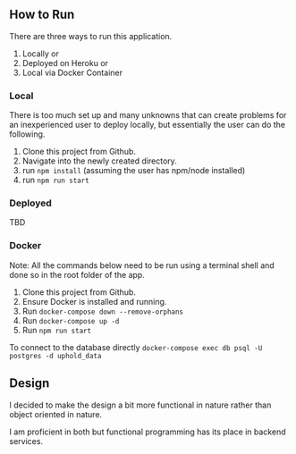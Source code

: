 ## How to Run

There are three ways to run this application.
1. Locally or
2. Deployed on Heroku or 
3. Local via Docker Container

### Local
There is too much set up and many unknowns that can create problems for an inexperienced user to deploy locally, but essentially the user can do the following.
1. Clone this project from Github.
2. Navigate into the newly created directory.
3. run `npm install` (assuming the user has npm/node installed)
4. run `npm run start`

### Deployed

TBD
### Docker
Note: All the commands below need to be run using a terminal shell and done so in the root folder of the app.

1. Clone this project from Github.
2. Ensure Docker is installed and running.
3. Run `docker-compose down --remove-orphans`
4. Run `docker-compose up -d`
5. Run `npm run start`

To connect to the database directly
`docker-compose exec db psql -U postgres -d uphold_data`

## Design

I decided to make the design a bit more functional in nature rather than object oriented in nature.

I am proficient in both but functional programming has its place in backend services.